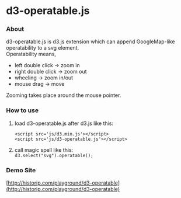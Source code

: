 # d3-operatable.js

### About

d3-operatable.js is d3.js extension which can append GoogleMap-like operatability to a svg element.  
Operatability means,  
- left double click -> zoom in
- right double click -> zoom out
- wheeling -> zoom in/out
- mouse drag -> move

Zooming takes place around the mouse pointer.

### How to use

1. load d3-operatable.js after d3.js like this:  

   ```<script src='js/d3.min.js'></script>```  
   ```<script src='js/d3-operatable.js'></script>```

2. call magic spell like this:  
   ```d3.select("svg").operatable();```

### Demo Site
[http://historip.com/playground/d3-operatable](http://historip.com/playground/d3-operatable)